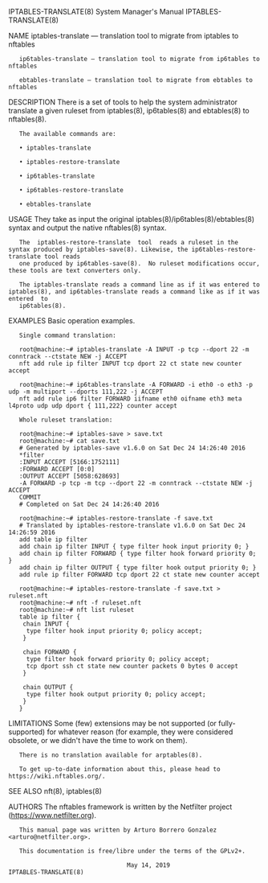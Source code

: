 IPTABLES-TRANSLATE(8)						    System Manager's Manual						 IPTABLES-TRANSLATE(8)

NAME
       iptables-translate — translation tool to migrate from iptables to nftables

       ip6tables-translate — translation tool to migrate from ip6tables to nftables

       ebtables-translate — translation tool to migrate from ebtables to nftables

DESCRIPTION
       There is a set of tools to help the system administrator translate a given ruleset from iptables(8), ip6tables(8) and ebtables(8) to nftables(8).

       The available commands are:

       • iptables-translate

       • iptables-restore-translate

       • ip6tables-translate

       • ip6tables-restore-translate

       • ebtables-translate

USAGE
       They take as input the original iptables(8)/ip6tables(8)/ebtables(8) syntax and output the native nftables(8) syntax.

       The  iptables-restore-translate	tool  reads a ruleset in the syntax produced by iptables-save(8). Likewise, the ip6tables-restore-translate tool reads
       one produced by ip6tables-save(8).  No ruleset modifications occur, these tools are text converters only.

       The iptables-translate reads a command line as if it was entered to iptables(8), and ip6tables-translate reads a command like as if it was  entered  to
       ip6tables(8).

EXAMPLES
       Basic operation examples.

       Single command translation:

       root@machine:~# iptables-translate -A INPUT -p tcp --dport 22 -m conntrack --ctstate NEW -j ACCEPT
       nft add rule ip filter INPUT tcp dport 22 ct state new counter accept

       root@machine:~# ip6tables-translate -A FORWARD -i eth0 -o eth3 -p udp -m multiport --dports 111,222 -j ACCEPT
       nft add rule ip6 filter FORWARD iifname eth0 oifname eth3 meta l4proto udp udp dport { 111,222} counter accept

       Whole ruleset translation:

       root@machine:~# iptables-save > save.txt
       root@machine:~# cat save.txt
       # Generated by iptables-save v1.6.0 on Sat Dec 24 14:26:40 2016
       *filter
       :INPUT ACCEPT [5166:1752111]
       :FORWARD ACCEPT [0:0]
       :OUTPUT ACCEPT [5058:628693]
       -A FORWARD -p tcp -m tcp --dport 22 -m conntrack --ctstate NEW -j ACCEPT
       COMMIT
       # Completed on Sat Dec 24 14:26:40 2016

       root@machine:~# iptables-restore-translate -f save.txt
       # Translated by iptables-restore-translate v1.6.0 on Sat Dec 24 14:26:59 2016
       add table ip filter
       add chain ip filter INPUT { type filter hook input priority 0; }
       add chain ip filter FORWARD { type filter hook forward priority 0; }
       add chain ip filter OUTPUT { type filter hook output priority 0; }
       add rule ip filter FORWARD tcp dport 22 ct state new counter accept

       root@machine:~# iptables-restore-translate -f save.txt > ruleset.nft
       root@machine:~# nft -f ruleset.nft
       root@machine:~# nft list ruleset
       table ip filter {
	    chain INPUT {
		 type filter hook input priority 0; policy accept;
	    }

	    chain FORWARD {
		 type filter hook forward priority 0; policy accept;
		 tcp dport ssh ct state new counter packets 0 bytes 0 accept
	    }

	    chain OUTPUT {
		 type filter hook output priority 0; policy accept;
	    }
       }

LIMITATIONS
       Some  (few) extensions may be not supported (or fully-supported) for whatever reason (for example, they were considered obsolete, or we didn't have the
       time to work on them).

       There is no translation available for arptables(8).

       To get up-to-date information about this, please head to https://wiki.nftables.org/.

SEE ALSO
       nft(8), iptables(8)

AUTHORS
       The nftables framework is written by the Netfilter project (https://www.netfilter.org).

       This manual page was written by Arturo Borrero Gonzalez <arturo@netfilter.org>.

       This documentation is free/libre under the terms of the GPLv2+.

									 May 14, 2019							 IPTABLES-TRANSLATE(8)
